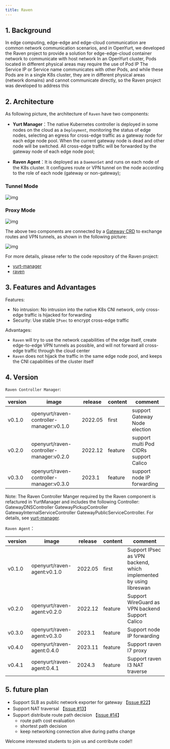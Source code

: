 ```yaml
---
title: Raven
---
```


## 1. Background

In edge computing, edge-edge and edge-cloud communication are common network communication scenarios, and in OpenYurt, we developed the Raven project to provide a solution for edge-edge-cloud container network to communicate with host network In an OpenYurt cluster, Pods located in different physical areas may require the use of Pod IP The Service IP or Service name communicates with other Pods, and while these Pods are in a single K8s cluster, they are in different physical areas (network domains) and cannot communicate directly, so the Raven project was developed to address this

## 2. Architecture

As following picture, the architecture of `Raven` have two components:

- **Yurt Manager**：The native Kubernetes controller is deployed in some nodes on the cloud as a `Deployment`, monitoring the status of edge nodes, selecting an egress for cross-edge traffic as a gateway node for each edge node pool. When the current gateway node is dead and other node will be switched. All cross-edge traffic will be forwarded by the gateway node of each edge node pool;

- **Raven Agent**：It is deployed as a `DaemonSet` and runs on each node of the K8s cluster. It configures route or VPN tunnel on the node according to the role of each node (gateway or non-gateway);

### Tunnel Mode
![img](../../static/img/docs/core-concepts/raven-tunnel.png)

### Proxy Mode
![img](../../static/img/docs/core-concepts/raven-proxy.png)


The above two components are connected by a [Gateway CRD](https://github.com/openyurtio/raven-controller-manager/blob/main/pkg/ravencontroller/apis/raven/v1alpha1/gateway_types.go) to exchange routes and VPN tunnels, as shown in the following picture:

![img](../../static/img/docs/core-concepts/raven-sequence-diag.png)

For more details, please refer to the code repository of the Raven project:

- [yurt-manager](https://github.com/openyurtio/openyurt)
- [raven](https://github.com/openyurtio/raven)

## 3. Features and Advantages

Features:

- No intrusion: No intrusion into the native K8s CNI network, only cross-edge traffic is hijacked for forwarding
- Security: Use stable `IPsec` to encrypt cross-edge traffic

Advantages:

- `Raven` will try to use the network capabilities of the edge itself, create edge-to-edge VPN tunnels as possible, and will not forward all cross-edge traffic through the cloud center
- `Raven` does not hijack the traffic in the same edge node pool, and keeps the CNI capabilities of the cluster itself

## 4. Version

`Raven Controller Manager`:

| version | image                                    | release | content | comment                                      |
|---------|------------------------------------------|---------|---------|----------------------------------------------|
| v0.1.0  | openyurt/raven-controller-manager:v0.1.0 | 2022.05 | first   | support Gateway Node election                |
| v0.2.0  | openyurt/raven-controller-manager:v0.2.0 | 2022.12 | feature | support multi Pod CIDRs <br/> support Calico |
| v0.3.0  | openyurt/raven-controller-manager:v0.3.0 | 2023.1  | feature | support node IP forwarding                   |

Note: The Raven Controller Manger required by the Raven component is refactured in YurtManager and includes the following Controller: GatewayDNSController GatewayPickupController GatewayInternalServiceController GatewayPublicServiceController. For details, see [yurt-manager](./yurt-manager.md).

`Raven Agent`：

| version | image                       | release | content | comment                                                            |
|---------|-----------------------------|---------|---------|--------------------------------------------------------------------|
| v0.1.0  | openyurt/raven-agent:v0.1.0 | 2022.05 | first   | Support IPsec as VPN backend, which implemented by using libreswan |
| v0.2.0  | openyurt/raven-agent:v0.2.0 | 2022.12 | feature | Support WireGuard as VPN backend<br/>Support Calico                |
| v0.3.0  | openyurt/raven-agent:v0.3.0 | 2023.1  | feature    | Support node IP forwarding                                         |
| v0.4.0  | openyurt/raven-agent:0.4.0  | 2023.11 | feature    | Support raven l7 proxy                                             |
| v0.4.1  | openyurt/raven-agent:0.4.1  | 2024.3  | feature    | Support raven l3 NAT traverse                                      |
## 5. future plan

- Support SLB as public network exporter for gateway  【[issue #22](https://github.com/openyurtio/raven/issues/22)】 
- Support NAT traversal 【[issue #13](https://github.com/openyurtio/raven/issues/13)】 
- Support distribute route path decision 【[issue #14](https://github.com/openyurtio/raven/issues/14)】
  - route path cost evaluation
  - shortest path decision 
  - keep networking connection alive during paths change

Welcome interested students to join us and contribute code!!
